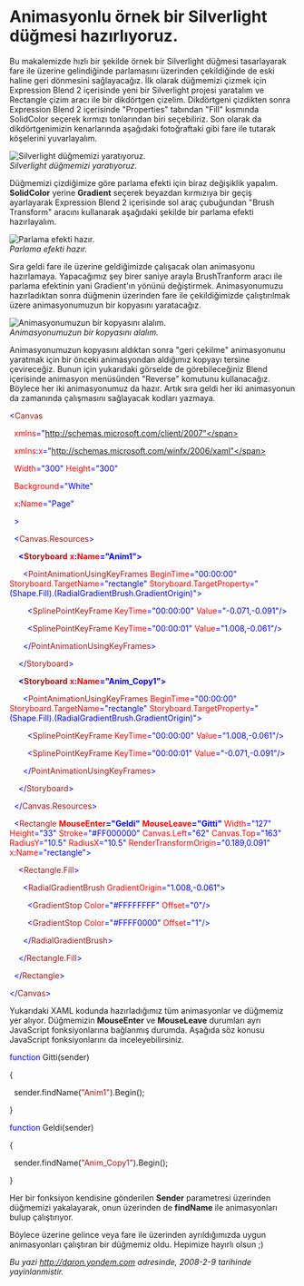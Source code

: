 # Animasyonlu örnek bir Silverlight düğmesi hazırlıyoruz.
Bu makalemizde hızlı bir şekilde örnek bir Silverlight düğmesi
tasarlayarak fare ile üzerine gelindiğinde parlamasını üzerinden
çekildiğinde de eski haline geri dönmesini sağlayacağız. İlk olarak
düğmemizi çizmek için Expression Blend 2 içerisinde yeni bir Silverlight
projesi yaratalım ve Rectangle çizim aracı ile bir dikdörtgen çizelim.
Dikdörtgeni çizdikten sonra Expression Blend 2 içerisinde "Properties"
tabından "Fill" kısmında SolidColor seçerek kırmızı tonlarından biri
seçebiliriz. Son olarak da dikdörtgenimizin kenarlarında aşağıdaki
fotoğraftaki gibi fare ile tutarak köşelerini yuvarlayalım.

![Silverlight düğmemizi
yaratıyoruz.](media/Animasyonlu_ornek_bir_Silverlight_dugmesi_hazirliyoruz/09022008_1.png)\
*Silverlight düğmemizi yaratıyoruz.*

Düğmemizi çizdiğimize göre parlama efekti için biraz değişiklik yapalım.
**SolidColor** yerine **Gradient** seçerek beyazdan kırmızıya bir geçiş
ayarlayarak Expression Blend 2 içerisinde sol araç çubuğundan "Brush
Transform" aracını kullanarak aşağıdaki şekilde bir parlama efekti
hazırlayalım.

![Parlama efekti
hazır.](media/Animasyonlu_ornek_bir_Silverlight_dugmesi_hazirliyoruz/09022008_2.png)\
*Parlama efekti hazır.*

Sıra geldi fare ile üzerine geldiğimizde çalışacak olan animasyonu
hazırlamaya. Yapacağımız şey birer saniye arayla BrushTranform aracı ile
parlama efektinin yani Gradient'ın yönünü değiştirmek. Animasyonumuzu
hazırladıktan sonra düğmenin üzerinden fare ile çekildiğimizde
çalıştırılmak üzere animasyonumuzun bir kopyasını yaratacağız.

![Animasyonumuzun bir kopyasını
alalım.](media/Animasyonlu_ornek_bir_Silverlight_dugmesi_hazirliyoruz/09022008_3.png)\
*Animasyonumuzun bir kopyasını alalım.*

Animasyonumuzun kopyasını aldıktan sonra "geri çekilme" animasyonunu
yaratmak için bir önceki animasyondan aldığımız kopyayı tersine
çevireceğiz. Bunun için yukarıdaki görselde de görebileceğiniz Blend
içerisinde animasyon menüsünden "Reverse" komutunu kullanacağız. Böylece
her iki animasyonumuz da hazır. Artık sıra geldi her iki animasyonun da
zamanında çalışmasını sağlayacak kodları yazmaya.

<span style="color: blue;">\<</span><span
style="color: #a31515;">Canvas</span>

<span style="color: red;">  xmlns</span><span
style="color: blue;">="http://schemas.microsoft.com/client/2007"</span>

<span style="color: red;">  xmlns</span><span
style="color: blue;">:</span><span style="color: red;">x</span><span
style="color: blue;">="http://schemas.microsoft.com/winfx/2006/xaml"</span>

<span style="color: red;">  Width</span><span
style="color: blue;">="300"</span><span style="color: red;">
Height</span><span style="color: blue;">="300"</span>

<span style="color: red;">  Background</span><span
style="color: blue;">="White"</span>

<span style="color: red;">  x</span><span
style="color: blue;">:</span><span style="color: red;">Name</span><span
style="color: blue;">="Page"</span>

<span style="color: blue;">  \></span>

<span style="color: #a31515;">  </span><span
style="color: blue;">\<</span><span
style="color: #a31515;">Canvas.Resources</span><span
style="color: blue;">\></span>

<span style="color: #a31515;">    </span><span style="color: blue;">
**\<**</span><span style="color: #a31515;">**Storyboard**</span><span
style="color: red;"> **x**</span><span
style="color: blue;">**:**</span><span
style="color: red;">**Name**</span><span
style="color: blue;">**="Anim1"\>**</span>

<span style="color: #a31515;">      </span><span
style="color: blue;">\<</span><span
style="color: #a31515;">PointAnimationUsingKeyFrames</span><span
style="color: red;"> BeginTime</span><span
style="color: blue;">="00:00:00"</span><span style="color: red;">
Storyboard.TargetName</span><span
style="color: blue;">="rectangle"</span><span style="color: red;">
Storyboard.TargetProperty</span><span
style="color: blue;">="(Shape.Fill).(RadialGradientBrush.GradientOrigin)"\></span>

<span style="color: #a31515;">        </span><span
style="color: blue;">\<</span><span
style="color: #a31515;">SplinePointKeyFrame</span><span
style="color: red;"> KeyTime</span><span
style="color: blue;">="00:00:00"</span><span style="color: red;">
Value</span><span style="color: blue;">="-0.071,-0.091"/\></span>

<span style="color: #a31515;">        </span><span
style="color: blue;">\<</span><span
style="color: #a31515;">SplinePointKeyFrame</span><span
style="color: red;"> KeyTime</span><span
style="color: blue;">="00:00:01"</span><span style="color: red;">
Value</span><span style="color: blue;">="1.008,-0.061"/\></span>

<span style="color: #a31515;">      </span><span
style="color: blue;">\</</span><span
style="color: #a31515;">PointAnimationUsingKeyFrames</span><span
style="color: blue;">\></span>

<span style="color: #a31515;">    </span><span
style="color: blue;">\</</span><span
style="color: #a31515;">Storyboard</span><span
style="color: blue;">\></span>

<span style="color: #a31515;">    </span><span style="color: blue;">
**\<**</span><span style="color: #a31515;">**Storyboard**</span><span
style="color: red;"> **x**</span><span
style="color: blue;">**:**</span><span
style="color: red;">**Name**</span><span
style="color: blue;">**="Anim\_Copy1"\>**</span>

<span style="color: #a31515;">      </span><span
style="color: blue;">\<</span><span
style="color: #a31515;">PointAnimationUsingKeyFrames</span><span
style="color: red;"> BeginTime</span><span
style="color: blue;">="00:00:00"</span><span style="color: red;">
Storyboard.TargetName</span><span
style="color: blue;">="rectangle"</span><span style="color: red;">
Storyboard.TargetProperty</span><span
style="color: blue;">="(Shape.Fill).(RadialGradientBrush.GradientOrigin)"\></span>

<span style="color: #a31515;">        </span><span
style="color: blue;">\<</span><span
style="color: #a31515;">SplinePointKeyFrame</span><span
style="color: red;"> KeyTime</span><span
style="color: blue;">="00:00:00"</span><span style="color: red;">
Value</span><span style="color: blue;">="1.008,-0.061"/\></span>

<span style="color: #a31515;">        </span><span
style="color: blue;">\<</span><span
style="color: #a31515;">SplinePointKeyFrame</span><span
style="color: red;"> KeyTime</span><span
style="color: blue;">="00:00:01"</span><span style="color: red;">
Value</span><span style="color: blue;">="-0.071,-0.091"/\></span>

<span style="color: #a31515;">      </span><span
style="color: blue;">\</</span><span
style="color: #a31515;">PointAnimationUsingKeyFrames</span><span
style="color: blue;">\></span>

<span style="color: #a31515;">    </span><span
style="color: blue;">\</</span><span
style="color: #a31515;">Storyboard</span><span
style="color: blue;">\></span>

<span style="color: #a31515;">  </span><span
style="color: blue;">\</</span><span
style="color: #a31515;">Canvas.Resources</span><span
style="color: blue;">\></span>

<span style="color: #a31515;">  </span><span
style="color: blue;">\<</span><span
style="color: #a31515;">Rectangle</span><span style="color: red;">
**MouseEnter**</span><span style="color: blue;">**="Geldi"**</span><span
style="color: red;"> **MouseLeave**</span><span
style="color: blue;">**="Gitti"**</span><span style="color: red;">
Width</span><span style="color: blue;">="127"</span><span
style="color: red;"> Height</span><span
style="color: blue;">="33"</span><span style="color: red;">
Stroke</span><span style="color: blue;">="\#FF000000"</span><span
style="color: red;"> Canvas.Left</span><span
style="color: blue;">="62"</span><span style="color: red;">
Canvas.Top</span><span style="color: blue;">="163"</span><span
style="color: red;"> RadiusY</span><span
style="color: blue;">="10.5"</span><span style="color: red;">
RadiusX</span><span style="color: blue;">="10.5"</span><span
style="color: red;"> RenderTransformOrigin</span><span
style="color: blue;">="0.189,0.091"</span><span style="color: red;">
x</span><span style="color: blue;">:</span><span
style="color: red;">Name</span><span
style="color: blue;">="rectangle"\></span>

<span style="color: #a31515;">    </span><span
style="color: blue;">\<</span><span
style="color: #a31515;">Rectangle.Fill</span><span
style="color: blue;">\></span>

<span style="color: #a31515;">      </span><span
style="color: blue;">\<</span><span
style="color: #a31515;">RadialGradientBrush</span><span
style="color: red;"> GradientOrigin</span><span
style="color: blue;">="1.008,-0.061"\></span>

<span style="color: #a31515;">        </span><span
style="color: blue;">\<</span><span
style="color: #a31515;">GradientStop</span><span style="color: red;">
Color</span><span style="color: blue;">="\#FFFFFFFF"</span><span
style="color: red;"> Offset</span><span
style="color: blue;">="0"/\></span>

<span style="color: #a31515;">        </span><span
style="color: blue;">\<</span><span
style="color: #a31515;">GradientStop</span><span style="color: red;">
Color</span><span style="color: blue;">="\#FFFF0000"</span><span
style="color: red;"> Offset</span><span
style="color: blue;">="1"/\></span>

<span style="color: #a31515;">      </span><span
style="color: blue;">\</</span><span
style="color: #a31515;">RadialGradientBrush</span><span
style="color: blue;">\></span>

<span style="color: #a31515;">    </span><span
style="color: blue;">\</</span><span
style="color: #a31515;">Rectangle.Fill</span><span
style="color: blue;">\></span>

<span style="color: #a31515;">  </span><span
style="color: blue;">\</</span><span
style="color: #a31515;">Rectangle</span><span
style="color: blue;">\></span>

<span style="color: blue;">\</</span><span
style="color: #a31515;">Canvas</span><span
style="color: blue;">\></span>

Yukarıdaki XAML kodunda hazırladığımız tüm animasyonlar ve düğmemiz yer
alıyor. Düğmemizin **MouseEnter** ve **MouseLeave** durumları ayrı
JavaScript fonksiyonlarına bağlanmış durumda. Aşağıda söz konusu
JavaScript fonksiyonlarını da inceleyebilirsiniz.

<span style="color: blue;">function</span> Gitti(sender)

{

  sender.findName(<span style="color: #a31515;">"Anim1"</span>).Begin();

}

<span style="color: blue;">function</span> Geldi(sender)

{

  sender.findName(<span
style="color: #a31515;">"Anim\_Copy1"</span>).Begin();

}

Her bir fonksiyon kendisine gönderilen **Sender** parametresi üzerinden
düğmemizi yakalayarak, onun üzerinden de **findName** ile animasyonları
bulup çalıştırıyor.

Böylece üzerine gelince veya fare ile üzerinden ayrıldığımızda uygun
animasyonları çalıştıran bir düğmemiz oldu. Hepimize hayırlı olsun ;)



*Bu yazi http://daron.yondem.com adresinde, 2008-2-9 tarihinde yayinlanmistir.*
